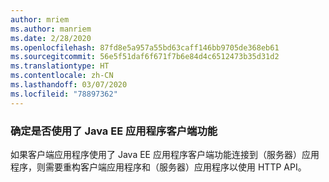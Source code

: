 ```yaml
---
author: mriem
ms.author: manriem
ms.date: 2/28/2020
ms.openlocfilehash: 87fd8e5a957a55bd63caff146bb9705de368eb61
ms.sourcegitcommit: 56e5f51daf6f671f7b6e84d4c6512473b35d31d2
ms.translationtype: HT
ms.contentlocale: zh-CN
ms.lasthandoff: 03/07/2020
ms.locfileid: "78897362"
---
```

### <a name="determine-whether-the-java-ee-application-client-feature-is-in-use"></a>确定是否使用了 Java EE 应用程序客户端功能

如果客户端应用程序使用了 Java EE 应用程序客户端功能连接到（服务器）应用程序，则需要重构客户端应用程序和（服务器）应用程序以使用 HTTP API。
